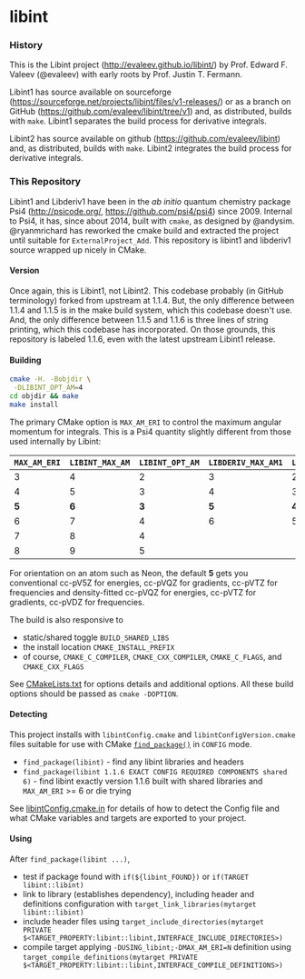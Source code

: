 # libint

### History

This is the Libint project (http://evaleev.github.io/libint/) by
Prof. Edward F. Valeev (@evaleev) with early roots by Prof. Justin T.
Fermann.

Libint1 has source available on sourceforge 
(https://sourceforge.net/projects/libint/files/v1-releases/) or as a branch on GitHub
(https://github.com/evaleev/libint/tree/v1) and, as distributed,
builds with `make`. Libint1 separates the build process for derivative integrals.

Libint2 has source available on github (https://github.com/evaleev/libint) and,
as distributed, builds with `make`. Libint2 integrates the build process for
derivative integrals.

### This Repository

Libint1 and Libderiv1 have been in the *ab initio* quantum chemistry package Psi4
(http://psicode.org/, https://github.com/psi4/psi4) since 2009. Internal to Psi4, it
has, since about 2014, built with `cmake`, as designed by @andysim.
@ryanmrichard has reworked the cmake build and extracted the
project until suitable for `ExternalProject_Add`. This repository is libint1
and libderiv1 source wrapped up nicely in CMake.

#### Version

Once again, this is Libint1, not Libint2. This codebase probably (in GitHub terminology) forked from upstream at 1.1.4. But, the only difference between 1.1.4 and 1.1.5 is in the make build system, which this codebase doesn't use. And, the only difference between 1.1.5 and 1.1.6 is three lines of string printing, which this codebase has incorporated. On those grounds, this repository is labeled 1.1.6, even with the latest upstream Libint1 release.

#### Building

```bash
cmake -H. -Bobjdir \
 -DLIBINT_OPT_AM=4
cd objdir && make
make install 
```
The primary CMake option is `MAX_AM_ERI` to control the maximum angular momentum for integrals. This is a Psi4 quantity slightly different from those used internally by Libint:

`MAX_AM_ERI` | `LIBINT_MAX_AM` | `LIBINT_OPT_AM` | `LIBDERIV_MAX_AM1` | `LIBDERIV_MAX_AM12`
------------ | --------------- | --------------- | ------------------ | -------------------
3 | 4 | 2 | 3 | 2
4 | 5 | 3 | 4 | 3
**5** | **6** | **3** | **5** | **4**
6 | 7 | 4 | 6 | 5
7 | 8 | 4 |
8 | 9 | 5 |

For orientation on an atom such as Neon, the default **5** gets you conventional cc-pV5Z for energies, cc-pVQZ for gradients, cc-pVTZ for frequencies and density-fitted cc-pVQZ for energies, cc-pVTZ for gradients, cc-pVDZ for frequencies.

The build is also responsive to 

* static/shared toggle `BUILD_SHARED_LIBS`
* the install location `CMAKE_INSTALL_PREFIX`
* of course, `CMAKE_C_COMPILER`, `CMAKE_CXX_COMPILER`, `CMAKE_C_FLAGS`, and `CMAKE_CXX_FLAGS`

See [CMakeLists.txt](CMakeLists.txt) for options details and additional options. All these build options should be passed as `cmake -DOPTION`.

#### Detecting

This project installs with `libintConfig.cmake` and `libintConfigVersion.cmake` files suitable for use with CMake [`find_package()`](https://cmake.org/cmake/help/v3.2/command/find_package.html) in `CONFIG` mode.

* `find_package(libint)` - find any libint libraries and headers
* `find_package(libint 1.1.6 EXACT CONFIG REQUIRED COMPONENTS shared 6)` - find libint exactly version 1.1.6 built with shared libraries and `MAX_AM_ERI` >= 6 or die trying

See [libintConfig.cmake.in](libintConfig.cmake.in) for details of how to detect the Config file and what CMake variables and targets are exported to your project.

#### Using

After `find_package(libint ...)`,

* test if package found with `if(${libint_FOUND})` or `if(TARGET libint::libint)`
* link to library (establishes dependency), including header and definitions configuration with `target_link_libraries(mytarget libint::libint)`
* include header files using `target_include_directories(mytarget PRIVATE $<TARGET_PROPERTY:libint::libint,INTERFACE_INCLUDE_DIRECTORIES>)`
* compile target applying `-DUSING_libint;-DMAX_AM_ERI=N` definition using `target_compile_definitions(mytarget PRIVATE $<TARGET_PROPERTY:libint::libint,INTERFACE_COMPILE_DEFINITIONS>)`
